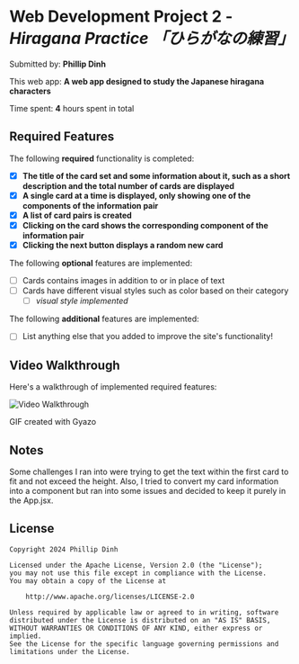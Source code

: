 # Web Development Project 2 - *Hiragana Practice 「ひらがなの練習」*

Submitted by: **Phillip Dinh**

This web app: **A web app designed to study the Japanese hiragana characters**

Time spent: **4** hours spent in total

## Required Features

The following **required** functionality is completed:

- [x] **The title of the card set and some information about it, such as a short description and the total number of cards are displayed**
- [x] **A single card at a time is displayed, only showing one of the components of the information pair**
- [x] **A list of card pairs is created**
- [x] **Clicking on the card shows the corresponding component of the information pair**
- [x] **Clicking the next button displays a random new card**

The following **optional** features are implemented:

- [ ] Cards contains images in addition to or in place of text
- [ ] Cards have different visual styles such as color based on their category
  - [ ] *visual style implemented*

The following **additional** features are implemented:

* [ ] List anything else that you added to improve the site's functionality!

## Video Walkthrough

Here's a walkthrough of implemented required features:

<img src='https://i.gyazo.com/762d89b2bea5fa44bde248e3dcb33894.gif' title='Video Walkthrough' width='' alt='Video Walkthrough' />

<!-- Replace this with whatever GIF tool you used! -->
GIF created with Gyazo
<!-- Recommended tools:
[Kap](https://getkap.co/) for macOS
[ScreenToGif](https://www.screentogif.com/) for Windows
[peek](https://github.com/phw/peek) for Linux. -->

## Notes

Some challenges I ran into were trying to get the text within 
the first card to fit and not exceed the height. Also, I tried 
to convert my card information into a component but ran into some issues and decided to keep it purely in the App.jsx.

## License

    Copyright 2024 Phillip Dinh

    Licensed under the Apache License, Version 2.0 (the "License");
    you may not use this file except in compliance with the License.
    You may obtain a copy of the License at

        http://www.apache.org/licenses/LICENSE-2.0

    Unless required by applicable law or agreed to in writing, software
    distributed under the License is distributed on an "AS IS" BASIS,
    WITHOUT WARRANTIES OR CONDITIONS OF ANY KIND, either express or implied.
    See the License for the specific language governing permissions and
    limitations under the License.